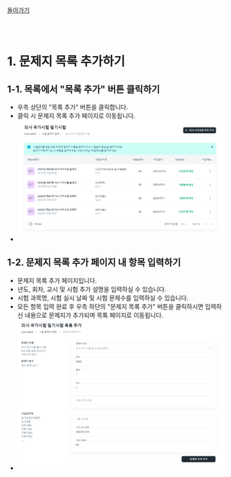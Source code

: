 [돌아가기](../main.md)

<br />
<br />

# 1. 문제지 목록 추가하기

## 1-1. 목록에서 "목록 추가" 버튼 클릭하기
- 우측 상단의 "목록 추가" 버튼을 클릭합니다.
- 클릭 시 문제지 목록 추가 페이지로 이동됩니다.
- ![.](1.png)

## 1-2. 문제지 목록 추가 페이지 내 항목 입력하기
- 문제지 목록 추가 페이지입니다.
- 년도, 회차, 교시 및 시험 추가 설명을 입력하실 수 있습니다.
- 시험 과목명, 시험 실시 날짜 및 시험 문제수를 입력하실 수 있습니다.
- 모든 항목 입력 완료 후 우측 하단의 "문제지 목록 추가" 버튼을 클릭하시면 입력하신 내용으로 문제지가 추가되며 목록 페이지로 이동됩니다.
- ![.](2.png)
